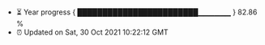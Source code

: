 - ⏳ Year progress { ████████████████████████▁▁▁▁▁▁ } 82.86 %
- ⏰ Updated on Sat, 30 Oct 2021 10:22:12 GMT

